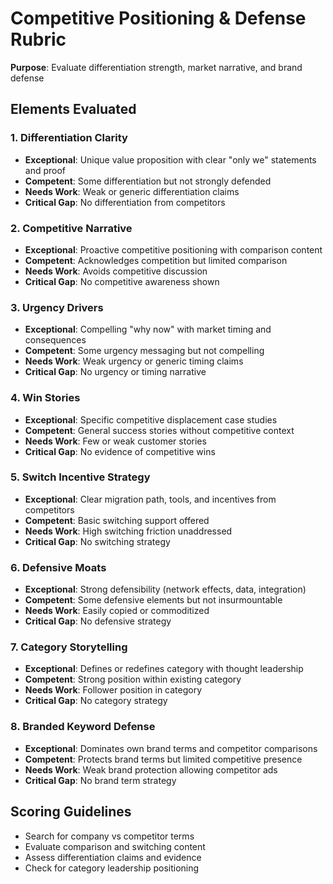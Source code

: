 # Competitive Positioning & Defense Rubric

**Purpose**: Evaluate differentiation strength, market narrative, and brand defense

## Elements Evaluated

### 1. Differentiation Clarity
- **Exceptional**: Unique value proposition with clear "only we" statements and proof
- **Competent**: Some differentiation but not strongly defended
- **Needs Work**: Weak or generic differentiation claims
- **Critical Gap**: No differentiation from competitors

### 2. Competitive Narrative
- **Exceptional**: Proactive competitive positioning with comparison content
- **Competent**: Acknowledges competition but limited comparison
- **Needs Work**: Avoids competitive discussion
- **Critical Gap**: No competitive awareness shown

### 3. Urgency Drivers
- **Exceptional**: Compelling "why now" with market timing and consequences
- **Competent**: Some urgency messaging but not compelling
- **Needs Work**: Weak urgency or generic timing claims
- **Critical Gap**: No urgency or timing narrative

### 4. Win Stories
- **Exceptional**: Specific competitive displacement case studies
- **Competent**: General success stories without competitive context
- **Needs Work**: Few or weak customer stories
- **Critical Gap**: No evidence of competitive wins

### 5. Switch Incentive Strategy
- **Exceptional**: Clear migration path, tools, and incentives from competitors
- **Competent**: Basic switching support offered
- **Needs Work**: High switching friction unaddressed
- **Critical Gap**: No switching strategy

### 6. Defensive Moats
- **Exceptional**: Strong defensibility (network effects, data, integration)
- **Competent**: Some defensive elements but not insurmountable
- **Needs Work**: Easily copied or commoditized
- **Critical Gap**: No defensive strategy

### 7. Category Storytelling
- **Exceptional**: Defines or redefines category with thought leadership
- **Competent**: Strong position within existing category
- **Needs Work**: Follower position in category
- **Critical Gap**: No category strategy

### 8. Branded Keyword Defense
- **Exceptional**: Dominates own brand terms and competitor comparisons
- **Competent**: Protects brand terms but limited competitive presence
- **Needs Work**: Weak brand protection allowing competitor ads
- **Critical Gap**: No brand term strategy

## Scoring Guidelines
- Search for company vs competitor terms
- Evaluate comparison and switching content
- Assess differentiation claims and evidence
- Check for category leadership positioning